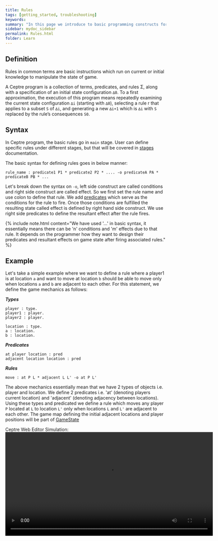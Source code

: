 ```yaml
---
title: Rules
tags: [getting_started, troubleshooting]
keywords:
summary: "In this page we introduce to basic programming constructs for ceptre language - Rules"
sidebar: mydoc_sidebar
permalink: Rules.html
folder: Learn
---
```


## Definition

Rules in common terms are basic instructions which run on current or initial knowledge to manipulate the state of game.

A Ceptre program is a collection of terms, predicates, and rules Σ, along with a specification of an initial state configuration `∆0`. To a first approximation, the execution of this program means repeatedly examining the current state configuration `∆i` (starting with `∆0`), selecting a rule r that applies to a subset `S` of `∆i`, and generating a new `∆i+1` which is `∆i` with `S` replaced by the rule’s consequences `S0`.

## Syntax

In Ceptre program, the basic rules go in `main` stage. User can define specific rules under different stages, but that will be covered in [stages](Stages.html) documentation. 

The basic syntax for defining rules goes in below manner:

```
rule_name : predicate1 P1 * predicate2 P2 * .... -o predicateA PA * predicateB PB * ...
```

Let's break down the syntax on `-o`, left side construct are called conditions and right side construct are called effect. So we first set the rule name and use colon to define that rule. We add [predicates](Predicate.html) which serve as the conditions for the rule to fire. Once those conditions are fulfilled the resulting state called effect is defined by right hand side construct. We use right side predicates to define the resultant effect after the rule fires.

{% include note.html content="We have used '...' in basic syntax, it essentially means there can be 'n' conditions and 'm' effects due to that rule. It depends on the programmer how they want to design their predicates and resultant effects on game state after firing associated rules." %}


## Example

Let's take a simple example where we want to define a rule where a player1 is at location `a` and want to move at location `b` should be able to move only when locations `a` and `b` are adjacent to each other. For this statement, we define the game mechanics as follows:

***Types***
```
player : type.
player1 : player.
player2 : player.

location : type.
a : location.
b : location.
```

***Predicates***
```
at player location : pred
adjacent location location : pred
```

***Rules***
```
move : at P L * adjacent L L' -o at P L'
```

The above mechanics essentially mean that we have 2 types of objects i.e. player and location. We define 2 predicates i.e. 'at' (denoting players current location) and 'adjacent' (denoting adjacency between locations). Using these types and predicated we define a rule which moves any player `P` located at `L` to location `L'` only when locations `L` and `L'` are adjacent to each other. The game map defining the initial adjacent locations and player positions will be part of [GameState](GameState.html)

Ceptre Web Editor Simulation:
<video width = "650" controls>
    <source src = "https://user-images.githubusercontent.com/42487202/146256144-361a58ed-2dff-4b02-b773-f84cbfc92c3c.mov">
</video>

